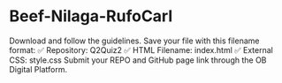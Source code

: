 # Beef-Nilaga-RufoCarl
Download and follow the guidelines.
Save your file with this filename format: ✅ Repository: Q2Quiz2 ✅ HTML Filename: index.html ✅ External CSS: style.css
Submit your REPO and GitHub page link through the OB Digital Platform.
